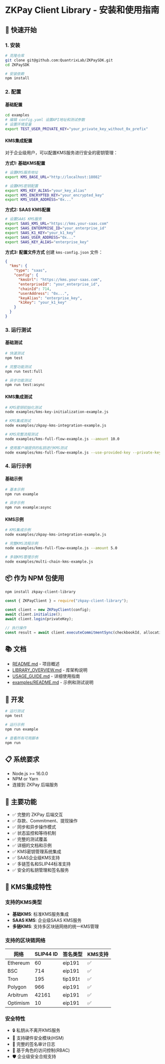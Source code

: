 # ZKPay Client Library - 安装和使用指南

## 🚀 快速开始

### 1. 安装

```bash
# 克隆仓库
git clone git@github.com:QuantrixLab/ZKPaySDK.git
cd ZKPaySDK

# 安装依赖
npm install
```

### 2. 配置

#### 基础配置
```bash
cd examples
# 编辑 config.yaml 设置API地址和测试参数
# 设置环境变量
export TEST_USER_PRIVATE_KEY="your_private_key_without_0x_prefix"
```

#### KMS集成配置

对于企业级用户，可以配置KMS服务进行安全的密钥管理：

**方式1: 基础KMS配置**
```bash
# 设置KMS服务地址
export KMS_BASE_URL="http://localhost:18082"

# 设置KMS密钥配置
export KMS_KEY_ALIAS="your_key_alias"
export KMS_ENCRYPTED_KEY="your_encrypted_key"
export KMS_USER_ADDRESS="0x..."
```

**方式2: SAAS KMS配置**
```bash
# 设置SAAS KMS服务
export SAAS_KMS_URL="https://kms.your-saas.com"
export SAAS_ENTERPRISE_ID="your_enterprise_id"
export SAAS_K1_KEY="your_k1_key"
export SAAS_USER_ADDRESS="0x..."
export SAAS_KEY_ALIAS="enterprise_key"
```

**方式3: 配置文件方式**
创建 `kms-config.json` 文件：
```json
{
  "kms": {
    "type": "saas",
    "config": {
      "kmsUrl": "https://kms.your-saas.com",
      "enterpriseId": "your_enterprise_id",
      "chainId": 714,
      "userAddress": "0x...",
      "keyAlias": "enterprise_key",
      "k1Key": "your_k1_key"
    }
  }
}
```

### 3. 运行测试

#### 基础测试
```bash
# 快速测试
npm test

# 完整功能测试
npm run test:full

# 异步功能测试
npm run test:async
```

#### KMS集成测试
```bash
# KMS密钥初始化测试
node examples/kms-key-initialization-example.js

# KMS集成测试
node examples/zkpay-kms-integration-example.js

# KMS完整流程测试
node examples/kms-full-flow-example.js --amount 10.0

# 使用客户端提供的私钥进行KMS测试
node examples/kms-full-flow-example.js --use-provided-key --private-key 0x... --amount 10.0
```

### 4. 运行示例

#### 基础示例
```bash
# 基本示例
npm run example

# 异步示例
npm run example:async
```

#### KMS示例
```bash
# KMS集成示例
node examples/zkpay-kms-integration-example.js

# 完整KMS流程示例
node examples/kms-full-flow-example.js --amount 5.0

# 多链KMS管理示例
node examples/multi-chain-kms-example.js
```

## 📦 作为 NPM 包使用

```bash
npm install zkpay-client-library
```

```javascript
const { ZKPayClient } = require("zkpay-client-library");

const client = new ZKPayClient(config);
await client.initialize();
await client.login(privateKey);

// 执行操作
const result = await client.executeCommitmentSync(checkbookId, allocations);
```

## 📚 文档

- [README.md](./README.md) - 项目概述
- [LIBRARY_OVERVIEW.md](./LIBRARY_OVERVIEW.md) - 库架构说明
- [USAGE_GUIDE.md](./USAGE_GUIDE.md) - 详细使用指南
- [examples/README.md](./examples/README.md) - 示例和测试说明

## 🔧 开发

```bash
# 运行测试
npm test

# 运行示例
npm run example

# 查看所有可用脚本
npm run
```

## 📋 系统要求

- Node.js >= 16.0.0
- NPM or Yarn
- 连接到 ZKPay 后端服务

## 🎯 主要功能

- ✅ 完整的 ZKPay 后端交互
- ✅ 存款、Commitment、提现操作
- ✅ 同步和异步操作模式
- ✅ 状态监控和等待机制
- ✅ 完整的测试覆盖
- ✅ 详细的文档和示例
- ✅ KMS密钥管理系统集成
- ✅ SAAS企业级KMS支持
- ✅ 多链签名和SLIP44标准支持
- ✅ 安全的私钥管理和签名服务

## 🔐 KMS集成特性

### 支持的KMS类型
- **基础KMS**: 标准KMS服务集成
- **SAAS KMS**: 企业级SAAS KMS服务
- **多链KMS**: 支持多区块链网络的统一KMS管理

### 支持的区块链网络
| 网络 | SLIP44 ID | 签名类型 | KMS支持 |
|------|-----------|----------|---------|
| Ethereum | 60 | eip191 | ✅ |
| BSC | 714 | eip191 | ✅ |
| Tron | 195 | tip191t | ✅ |
| Polygon | 966 | eip191 | ✅ |
| Arbitrum | 42161 | eip191 | ✅ |
| Optimism | 10 | eip191 | ✅ |

### 安全特性
- 🔒 私钥从不离开KMS服务
- 🔐 支持硬件安全模块(HSM)
- 📝 完整的签名审计日志
- 🔑 基于角色的访问控制(RBAC)
- 🛡️ 企业级安全合规支持
